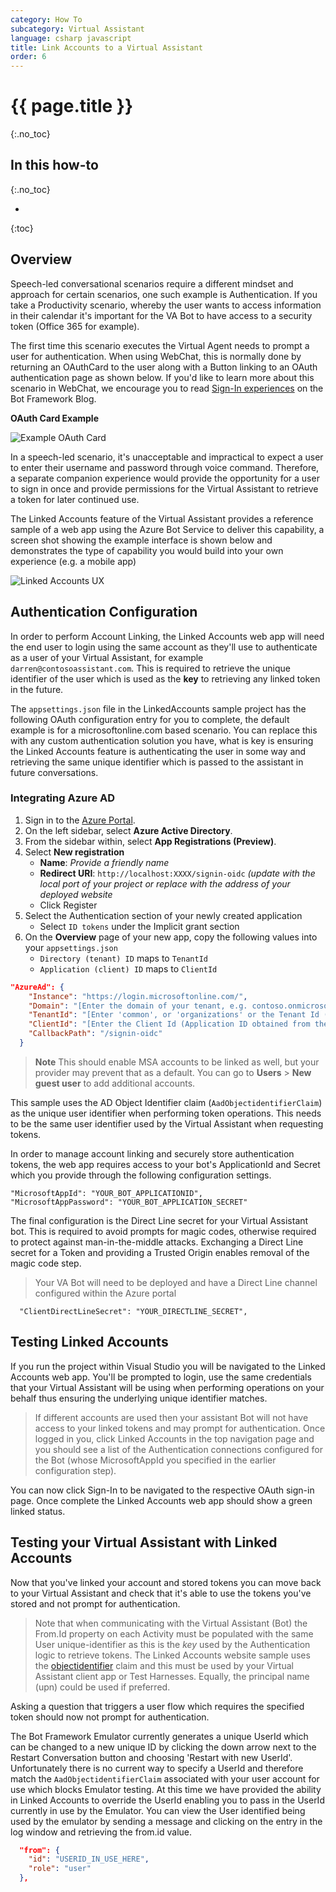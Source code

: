 ```yaml
---
category: How To
subcategory: Virtual Assistant
language: csharp javascript
title: Link Accounts to a Virtual Assistant
order: 6
---
```


# {{ page.title }}
{:.no_toc}

## In this how-to
{:.no_toc}

* 
{:toc}
## Overview

Speech-led conversational scenarios require a different mindset and approach for certain scenarios,
one such example is Authentication. If you take a Productivity scenario, whereby the user wants to access information in their calendar it's important for the VA Bot to have access to a security token (Office 365 for example).

The first time this scenario executes the Virtual Agent needs to prompt a user for authentication. When using WebChat, this is normally
done by returning an OAuthCard to the user along with a Button linking to an OAuth authentication page as shown below.
If you'd like to learn more about this scenario in WebChat, we encourage you to read [Sign-In experiences](https://blog.botframework.com/2018/08/28/sign-in-experiences/) on the Bot Framework Blog.

**OAuth Card Example**

![Example OAuth Card]({{site.baseurl}}/assets/images/virtualassistant-LinkedAccountsOAuthCard.png)

In a speech-led scenario, it's unacceptable and impractical to expect a user to enter their username and password through voice command. Therefore, a separate companion experience would provide the opportunity for a user to sign in once and provide permissions for the Virtual Assistant to retrieve a token for later continued use.

The Linked Accounts feature of the Virtual Assistant provides a reference sample of a web app using the Azure Bot Service to deliver this capability, a screen shot showing the example interface is shown below and demonstrates the type of capability you would build into your own experience (e.g. a mobile app)

![Linked Accounts UX]({{site.baseurl}}/assets/images/virtualassistant-linkedaccountsux.png)

## Authentication Configuration

In order to perform Account Linking, the Linked Accounts web app will need the end user to login using the same account as they'll use to authenticate as a user of your Virtual Assistant, for example `darren@contosoassistant.com`. This is required to retrieve the unique identifier of the user which is used as the **key** to retrieving any linked token in the future.

The ``appsettings.json`` file in the LinkedAccounts sample project has the following OAuth configuration entry for you to complete, the default example is for a microsoftonline.com based scenario. You can replace this with any custom authentication solution you have, what is key is ensuring the Linked Accounts feature is authenticating the user in some way and retrieving the same unique identifier which is passed to the assistant in future conversations.

### Integrating Azure AD

1. Sign in to the [Azure Portal](https://portal.azure.com/).
2. On the left sidebar, select  **Azure Active Directory**.
3. From the sidebar within, select **App Registrations (Preview)**.
4. Select **New registration**
   * **Name**: *Provide a friendly name*
   * **Redirect URI**: `http://localhost:XXXX/signin-oidc` *(update with the local port of your project or replace with the address of your deployed website*
   * Click Register
5. Select the Authentication section of your newly created application
   * Select `ID tokens` under the Implicit grant section
6. On the **Overview** page of your new app, copy the following values into your `appsettings.json`
   * `Directory (tenant) ID` maps to `TenantId`
   * `Application (client) ID` maps to `ClientId`

```json
"AzureAd": {
    "Instance": "https://login.microsoftonline.com/",
    "Domain": "[Enter the domain of your tenant, e.g. contoso.onmicrosoft.com]",
    "TenantId": "[Enter 'common', or 'organizations' or the Tenant Id (Obtained from the Azure portal. Select 'Endpoints' from the 'App registrations' blade and use the GUID in any of the URLs)]",
    "ClientId": "[Enter the Client Id (Application ID obtained from the Azure portal)]",
    "CallbackPath": "/signin-oidc"
  }
```

> **Note** This should enable MSA accounts to be linked as well, but your provider may prevent that as a default. You can go to **Users** > **New guest user** to add additional accounts.

This sample uses the AD Object Identifier claim (``AadObjectidentifierClaim``) as the unique user identifier when performing token operations. This needs to be the same user identifier used by the Virtual Assistant when requesting tokens.

In order to manage account linking and securely store authentication tokens, the web app requires access to your bot's ApplicationId and Secret which you provide through the following configuration settings.

```
"MicrosoftAppId": "YOUR_BOT_APPLICATIONID",
"MicrosoftAppPassword": "YOUR_BOT_APPLICATION_SECRET"
```
  
The final configuration is the Direct Line secret for your Virtual Assistant bot. This is required to avoid prompts for magic codes, otherwise required to protect against man-in-the-middle attacks.
Exchanging a Direct Line secret for a Token and providing a Trusted Origin enables removal of the magic code step.

> Your VA Bot will need to be deployed and have a Direct Line channel configured within the Azure portal

```
  "ClientDirectLineSecret": "YOUR_DIRECTLINE_SECRET",
```

## Testing Linked Accounts

If you run the project within Visual Studio you will be navigated to the Linked Accounts web app. You'll be prompted to login, use the same credentials that your Virtual Assistant will be using when performing operations on your behalf thus ensuring the underlying unique identifier matches.

> If different accounts are used then your assistant Bot will not have access to your linked tokens and may prompt for authentication.
Once logged in you, click Linked Accounts in the top navigation page and you should see a list of the Authentication connections configured for the Bot (whose MicrosoftAppId you specified in the earlier configuration step).

You can now click Sign-In to be navigated to the respective OAuth sign-in page. Once complete the Linked Accounts web app should show a green linked status.

## Testing your Virtual Assistant with Linked Accounts

Now that you've linked your account and stored tokens you can move back to your Virtual Assistant and check that it's able to use the tokens you've stored and not prompt for authentication.

> Note that when communicating with the Virtual Assistant (Bot) the From.Id property on each Activity must be populated with the same User unique-identifier as this is the *key* used by the Authentication logic to retrieve tokens.
> The Linked Accounts website sample uses the [objectidentifier](https://docs.microsoft.com/en-us/azure/architecture/multitenant-identity/claims) claim and this must be used by your Virtual Assistant client app or Test Harnesses.
> Equally, the principal name (upn) could be used if preferred.

Asking a question that triggers a user flow which requires the specified token should now not prompt for authentication.

The Bot Framework Emulator currently generates a unique UserId which can be changed to a new unique ID by clicking the down arrow next to the Restart Conversation button and choosing 'Restart with new UserId'. Unfortunately there is no current way to specify a UserId and therefore match the `AadObjectidentifierClaim` associated with your user account for use which blocks Emulator testing. At this time we have provided the ability in Linked Accounts to override the UserId enabling you to pass in the UserId currently in use by the Emulator. You can view the User identified being used by the emulator by sending a message and clicking on the entry in the log window and retrieving the from.id value.

```json
  "from": {
    "id": "USERID_IN_USE_HERE",
    "role": "user"
  },
```
